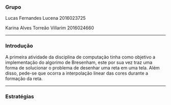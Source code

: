 ### Grupo
Lucas Fernandes Lucena 2016023725

Karina Alves Torreão Villarim 2016024660

---
### Introdução
A primeira atividade da disciplina de computação tinha como objetivo a implementação do algorimo de Bresenham, este por sua vez traz uma forma de solucionar o problema de desenhar uma reta em uma tela. Além disso, pede-se que ocorra a interpolação linear das cores durante a formação da reta.

---

### Estratégias
